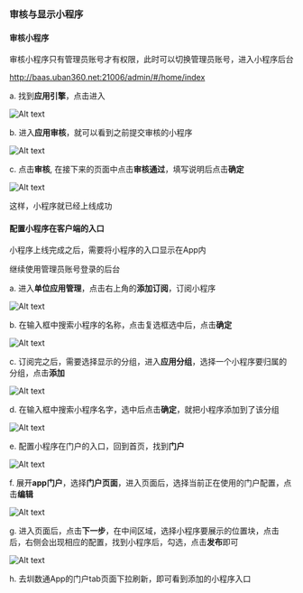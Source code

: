 ### 审核与显示小程序

#### 审核小程序

审核小程序只有管理员账号才有权限，此时可以切换管理员账号，进入小程序后台

http://baas.uban360.net:21006/admin/#/home/index

a. 找到**应用引擎**，点击进入

![Alt text](http://file.iming.work/a87d619245be1ebd33ea.png)


b. 进入**应用审核**，就可以看到之前提交审核的小程序

![Alt text](http://file.iming.work/581e038c499fbcc80b78.png)

c. 点击**审核**, 在接下来的页面中点击**审核通过**，填写说明后点击**确定**

![Alt text](http://file.iming.work/919b6483493c71535b42.png)

这样，小程序就已经上线成功


#### 配置小程序在客户端的入口

小程序上线完成之后，需要将小程序的入口显示在App内

继续使用管理员账号登录的后台

a. 进入**单位应用管理**，点击右上角的**添加订阅**，订阅小程序

![Alt text](http://file.iming.work/1d3923db147414048294.png)

b. 在输入框中搜索小程序的名称，点击复选框选中后，点击**确定**

![Alt text](http://file.iming.work/89c86f042139180216be.png)

c. 订阅完之后，需要选择显示的分组，进入**应用分组**，选择一个小程序要归属的分组，点击**添加**

![Alt text](http://file.iming.work/20b0928cb578413e9b6b.png)

d. 在输入框中搜索小程序名字，选中后点击**确定**，就把小程序添加到了该分组

![Alt text](http://file.iming.work/d8ed2b7d6a85153c1a5f.png)

e. 配置小程序在门户的入口，回到首页，找到**门户**

![Alt text](http://file.iming.work/d4deb38b923cb7a1bacf.png)

f. 展开**app门户**，选择**门户页面**，进入页面后，选择当前正在使用的门户配置，点击**编辑**

![Alt text](http://file.iming.work/6fd9c74926c409887769.png)

g. 进入页面后，点击**下一步**，在中间区域，选择小程序要展示的位置块，点击后，右侧会出现相应的配置，找到小程序后，勾选，点击**发布**即可

![Alt text](http://file.iming.work/b6ce836c8a3eabb6754f.png)

h. 去圳数通App的门户tab页面下拉刷新，即可看到添加的小程序入口
